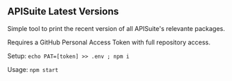 ## APISuite Latest Versions

Simple tool to print the recent version of all APISuite's relevante packages.

Requires a GitHub Personal Access Token with full repository access.

Setup: `echo PAT=[token] >> .env ; npm i`

Usage: `npm start`